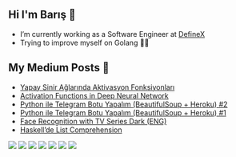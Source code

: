 ## Hi I'm Barış 🤞

- </a>I’m currently working as a Software Engineer at [DefineX](https://teamdefinex.com/) 
- Trying to improve myself on Golang 🐱‍🏍



## My Medium Posts 📑
- [Yapay Sinir Ağlarında Aktivasyon Fonksiyonları](https://alibarisayten.medium.com/yapay-sinir-ağlarında-aktivasyon-fonksiyonları-11002b8ac522)
- [Activation Functions in Deep Neural Network](https://alibarisayten.medium.com/activation-functions-in-deep-neural-network-4d8849b70046#ceb8-fa47313f48e4)
- [Python ile Telegram Botu Yapalım (BeautifulSoup + Heroku) #2 ](https://alibarisayten.medium.com/python-ile-telegram-botu-yapalım-beautifulsoup-heroku-2-3853b413cda7)
- [Python ile Telegram Botu Yapalım (BeautifulSoup + Heroku) #1 ](https://alibarisayten.medium.com/python-ile-telegram-botu-yapalım-beautifulsoup-heroku-1-a488de173188)
- [Face Recognition with TV Series Dark (ENG)](https://alibarisayten.medium.com/face-recognition-with-tv-series-dark-dfcdae9f0701)
- [Haskell’de List Comprehension](https://alibarisayten.medium.com/haskellde-list-comprehension-485999ec93e)





[![](https://img.shields.io/badge/Medium-%2312100E.svg?&style=flat&logo=medium&logoColor=white)](https://medium.com/@alibarisayten)
[![](https://img.shields.io/badge/LinkedIn-%230077B5.svg?&style=flat&logo=linkedin&logoColor=white)](https://www.linkedin.com/in/alibaris/)
[![](https://img.shields.io/badge/Kaggle-%2312100E.svg?&style=flat?labelColor=blue?color=blue&logo=kaggle&logoColor=blue)](https://www.kaggle.com/alibaris)
[![](https://img.shields.io/badge/HackerRank-2EC866?style=flat&logo=HackerRank&logoColor=white)](https://www.hackerrank.com/alibrs15)
![](https://www.codewars.com/users/thealibrs/badges/micro)
[![](https://img.shields.io/badge/Email-alibrs15%40hotmail.com-blue)](mailto:alibrs15@hotmail.com) 
![](https://komarev.com/ghpvc/?username=thealibrs&color=green)

